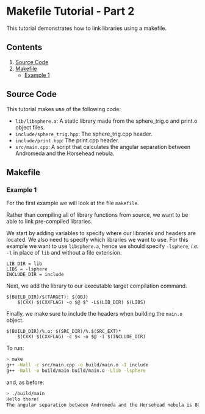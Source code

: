 # Makefile Tutorial - Part 2

This tutorial demonstrates how to link libraries using a makefile.

## Contents

1. [Source Code](#Source-Code)
1. [Makefile](#Makefile)
   * [Example 1](#Example-1)

## Source Code

This tutorial makes use of the following code:

- `lib/libsphere.a`: A static library made from the sphere_trig.o and print.o object files.
- `include/sphere_trig.hpp`: The sphere_trig.cpp header.
- `include/print.hpp`: The print.cpp header.
- `src/main.cpp`: A script that calculates the angular separation between Andromeda and the Horsehead nebula.

## Makefile

### Example 1

For the first example we will look at the file `makefile`.

Rather than compiling all of library functions from source, we want to be able to link pre-compiled libraries.

We start by adding variables to specify where our libraries and headers are located. We also need to specify which libraries we want to use. For this example we want to use `libsphere.a`, hence we should specify `-lsphere`, *i.e.* `-l` in place of `lib` and without a file extension.

```make
LIB_DIR = lib
LIBS = -lsphere
INCLUDE_DIR = include
```

Next, we add the library to our executable target compilation command.

```make
$(BUILD_DIR)/$(TARGET): $(OBJ)
	$(CXX) $(CXXFLAG) -o $@ $^ -L$(LIB_DIR) $(LIBS)
```

Finally, we make sure to include the headers when building the `main.o` object.

```make
$(BUILD_DIR)/%.o: $(SRC_DIR)/%.$(SRC_EXT)*
	$(CXX) $(CXXFLAG) -c $< -o $@ -I $(INCLUDE_DIR)
```

To run:

```bash
> make
g++ -Wall -c src/main.cpp -o build/main.o -I include
g++ -Wall -o build/main build/main.o -Llib -lsphere
```

and, as before:

```bash
> ./build/main
Hello there!
The angular separation between Andromeda and the Horsehead nebula is 80.1194 degrees.
```
